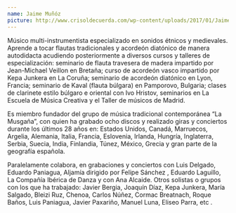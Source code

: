 ```yaml
---
name: Jaime Muñóz
picture: http://www.crisoldecuerda.com/wp-content/uploads/2017/01/Jaime-Mu%C3%B1oz-foto-web-env-ancho-300-2017.jpg
---
```


Músico multi-instrumentista especializado en sonidos étnicos y medievales. Aprende a tocar flautas tradicionales y acordeón diatónico de manera autodidacta acudiendo posteriormente a diversos cursos y talleres de especialización: seminario de flauta travesera de madera impartido por Jean-Michael Veillon en Bretaña; curso de acordeón vasco impartido por Kepa Junkera en La Coruña; seminario de acordeón diatónico en Lyon, Francia; seminario de Kaval (flauta búlgara) en Pamporovo, Bulgaria; clases de clarinete estilo búlgaro e oriental con Ivo Hristov, seminarios en La Escuela de Música Creativa y el Taller de músicos de Madrid.

Es miembro fundador del grupo de música tradicional contemporánea “La Musgaña”, con quien ha grabado ocho discos y realizado giras y conciertos durante los últimos 28 años en: Estados Unidos, Canadá, Marruecos, Argelia, Alemania, Italia, Francia, Eslovenia, Irlanda, Hungría, Inglaterra, Serbia, Suecia, India, Finlandia, Túnez, México, Grecia y gran parte de la geografía española.

Paralelamente colabora, en grabaciones y conciertos con Luis Delgado, Eduardo Paniagua, Aljamía dirigido por Felipe Sánchez , Eduardo Laguillo, La Compañía Ibérica de Danza y con Ana Alcaide. Otros solistas o grupos con los que ha trabajado: Javier Bergia, Joaquín Díaz, Kepa Junkera, María Salgado, Bleizi Ruz, Chenoa, Carlos Núñez, Cormac Breatnach, Roque Baños, Luis Paniagua, Javier Paxariño, Manuel Luna, Eliseo Parra, etc .
